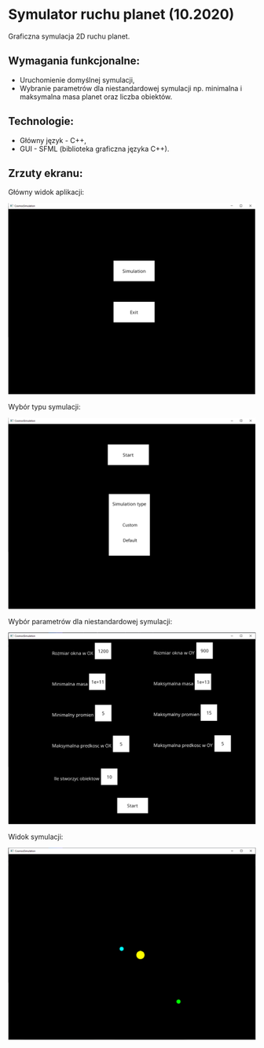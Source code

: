 # Symulator ruchu planet (10.2020)
Graficzna symulacja 2D ruchu planet. 

## Wymagania funkcjonalne:
* Uruchomienie domyślnej symulacji,
* Wybranie parametrów dla niestandardowej symulacji np. minimalna i maksymalna masa planet oraz liczba obiektów.

## Technologie:
* Główny język - C++,
* GUI - SFML (biblioteka graficzna języka C++).

## Zrzuty ekranu:

Główny widok aplikacji:
<p align="center">
    <img src="img/okno-glowne.png">
</p>

Wybór typu symulacji:
<p align="center">
    <img src="img/wybor-typu-symulacji.png">
</p>

Wybór parametrów dla niestandardowej symulacji:
<p align="center">
    <img src="img/wybor-parametrow.png">
</p>

Widok symulacji:
<p align="center">
    <img src="img/symulator.png">
</p>
